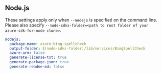## Node.js

These settings apply only when `--nodejs` is specified on the command line.
Please also specify `--node-sdks-folder=<path to root folder of your azure-sdk-for-node clone>`.

``` yaml $(nodejs)
nodejs:
  package-name: azure-bing-spellcheck
  output-folder: $(node-sdks-folder)/lib/services/BingSpellCheck
  azure-arm: false
  generate-license-txt: true
  generate-package-json: true
  generate-readme-md: false
```
